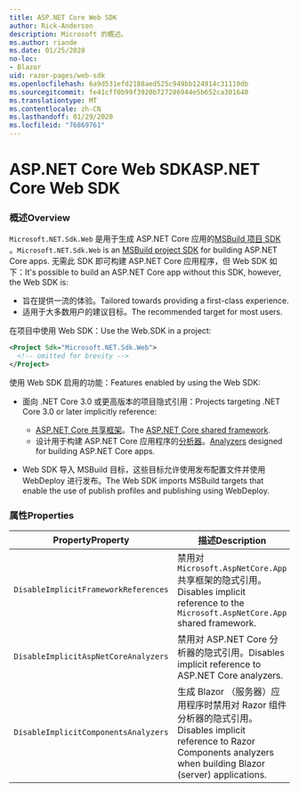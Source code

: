 ```yaml
---
title: ASP.NET Core Web SDK
author: Rick-Anderson
description: Microsoft 的概述。
ms.author: riande
ms.date: 01/25/2020
no-loc:
- Blazor
uid: razor-pages/web-sdk
ms.openlocfilehash: 6a9d531efd2188aed525c949bb124914c31119db
ms.sourcegitcommit: fe41cff0b99f3920b727286944e5b652ca301640
ms.translationtype: MT
ms.contentlocale: zh-CN
ms.lasthandoff: 01/29/2020
ms.locfileid: "76869761"
---
```

# <a name="aspnet-core-web-sdk"></a><span data-ttu-id="86243-103">ASP.NET Core Web SDK</span><span class="sxs-lookup"><span data-stu-id="86243-103">ASP.NET Core Web SDK</span></span>

### <a name="overview"></a><span data-ttu-id="86243-104">概述</span><span class="sxs-lookup"><span data-stu-id="86243-104">Overview</span></span>

<span data-ttu-id="86243-105">`Microsoft.NET.Sdk.Web` 是用于生成 ASP.NET Core 应用的[MSBuild 项目 SDK](https://docs.microsoft.com/visualstudio/msbuild/how-to-use-project-sdk) 。</span><span class="sxs-lookup"><span data-stu-id="86243-105">`Microsoft.NET.Sdk.Web` is an [MSBuild project SDK](https://docs.microsoft.com/visualstudio/msbuild/how-to-use-project-sdk) for building ASP.NET Core apps.</span></span> <span data-ttu-id="86243-106">无需此 SDK 即可构建 ASP.NET Core 应用程序，但 Web SDK 如下：</span><span class="sxs-lookup"><span data-stu-id="86243-106">It's possible to build an ASP.NET Core app without this SDK, however, the Web SDK is:</span></span>

* <span data-ttu-id="86243-107">旨在提供一流的体验。</span><span class="sxs-lookup"><span data-stu-id="86243-107">Tailored towards providing a first-class experience.</span></span>
* <span data-ttu-id="86243-108">适用于大多数用户的建议目标。</span><span class="sxs-lookup"><span data-stu-id="86243-108">The recommended target for most users.</span></span>

<span data-ttu-id="86243-109">在项目中使用 Web SDK：</span><span class="sxs-lookup"><span data-stu-id="86243-109">Use the Web.SDK in a project:</span></span>

  ```xml
  <Project Sdk="Microsoft.NET.Sdk.Web">
    <!-- omitted for brevity -->
  </Project>
  ```

<span data-ttu-id="86243-110">使用 Web SDK 启用的功能：</span><span class="sxs-lookup"><span data-stu-id="86243-110">Features enabled by using the Web SDK:</span></span>

* <span data-ttu-id="86243-111">面向 .NET Core 3.0 或更高版本的项目隐式引用：</span><span class="sxs-lookup"><span data-stu-id="86243-111">Projects targeting .NET Core 3.0 or later implicitly reference:</span></span>

  * <span data-ttu-id="86243-112">[ASP.NET Core 共享框架](xref:fundamentals/metapackage-app)。</span><span class="sxs-lookup"><span data-stu-id="86243-112">The [ASP.NET Core shared framework](xref:fundamentals/metapackage-app).</span></span>
  * <span data-ttu-id="86243-113">设计用于构建 ASP.NET Core 应用程序的[分析器](/visualstudio/extensibility/getting-started-with-roslyn-analyzers)。</span><span class="sxs-lookup"><span data-stu-id="86243-113">[Analyzers](/visualstudio/extensibility/getting-started-with-roslyn-analyzers) designed for building ASP.NET Core apps.</span></span>
* <span data-ttu-id="86243-114">Web SDK 导入 MSBuild 目标，这些目标允许使用发布配置文件并使用 WebDeploy 进行发布。</span><span class="sxs-lookup"><span data-stu-id="86243-114">The Web SDK imports MSBuild targets that enable the use of publish profiles and publishing using WebDeploy.</span></span>

### <a name="properties"></a><span data-ttu-id="86243-115">属性</span><span class="sxs-lookup"><span data-stu-id="86243-115">Properties</span></span>

| <span data-ttu-id="86243-116">Property</span><span class="sxs-lookup"><span data-stu-id="86243-116">Property</span></span> | <span data-ttu-id="86243-117">描述</span><span class="sxs-lookup"><span data-stu-id="86243-117">Description</span></span> |
| -------- | ----------- |
| `DisableImplicitFrameworkReferences` | <span data-ttu-id="86243-118">禁用对 `Microsoft.AspNetCore.App` 共享框架的隐式引用。</span><span class="sxs-lookup"><span data-stu-id="86243-118">Disables implicit reference to the `Microsoft.AspNetCore.App` shared framework.</span></span> |
| `DisableImplicitAspNetCoreAnalyzers` | <span data-ttu-id="86243-119">禁用对 ASP.NET Core 分析器的隐式引用。</span><span class="sxs-lookup"><span data-stu-id="86243-119">Disables implicit reference to ASP.NET Core analyzers.</span></span> |
| `DisableImplicitComponentsAnalyzers` | <span data-ttu-id="86243-120">生成 Blazor （服务器）应用程序时禁用对 Razor 组件分析器的隐式引用。</span><span class="sxs-lookup"><span data-stu-id="86243-120">Disables implicit reference to Razor Components analyzers when building Blazor (server) applications.</span></span> |
